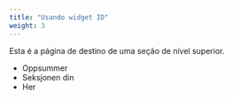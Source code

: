 ```yaml
---
title: "Usando widget ID"
weight: 3
---
```


Esta é a página de destino de uma seção de nível superior.

* Oppsummer
* Seksjonen din
* Her
